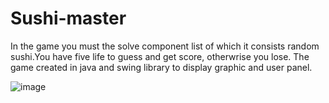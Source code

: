# Sushi-master

In the game you must the solve component list of which it consists random sushi.You have five life to guess and get score, otherwrise you lose. The game created in java and swing library to display graphic and user panel. 


![image](https://user-images.githubusercontent.com/65070389/99411534-02db7480-28f4-11eb-9862-e5e3ab641771.png)
